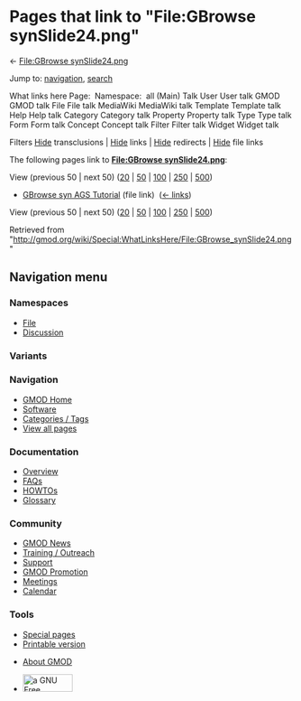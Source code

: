 <div id="mw-page-base" class="noprint">

</div>

<div id="mw-head-base" class="noprint">

</div>

<div id="content" class="mw-body" role="main">

<span id="top"></span>

<div id="mw-js-message" style="display:none;">

</div>



# <span dir="auto">Pages that link to "File:GBrowse synSlide24.png"</span>

<div id="bodyContent">

<div id="contentSub">

← [File:GBrowse
synSlide24.png](/wiki/File:GBrowse_synSlide24.png "File:GBrowse synSlide24.png")

</div>

<div id="jump-to-nav" class="mw-jump">

Jump to: [navigation](#mw-navigation), [search](#p-search)

</div>

<div id="mw-content-text">

What links here Page:  Namespace:  all (Main) Talk User User talk GMOD
GMOD talk File File talk MediaWiki MediaWiki talk Template Template talk
Help Help talk Category Category talk Property Property talk Type Type
talk Form Form talk Concept Concept talk Filter Filter talk Widget
Widget talk

Filters
[Hide](/mediawiki/index.php?title=Special:WhatLinksHere/File:GBrowse_synSlide24.png&hidetrans=1 "Special:WhatLinksHere/File:GBrowse synSlide24.png")
transclusions \|
[Hide](/mediawiki/index.php?title=Special:WhatLinksHere/File:GBrowse_synSlide24.png&hidelinks=1 "Special:WhatLinksHere/File:GBrowse synSlide24.png")
links \|
[Hide](/mediawiki/index.php?title=Special:WhatLinksHere/File:GBrowse_synSlide24.png&hideredirs=1 "Special:WhatLinksHere/File:GBrowse synSlide24.png")
redirects \|
[Hide](/mediawiki/index.php?title=Special:WhatLinksHere/File:GBrowse_synSlide24.png&hideimages=1 "Special:WhatLinksHere/File:GBrowse synSlide24.png")
file links

The following pages link to **[File:GBrowse
synSlide24.png](/wiki/File:GBrowse_synSlide24.png "File:GBrowse synSlide24.png")**:

View (previous 50 \| next 50)
([20](/mediawiki/index.php?title=Special:WhatLinksHere/File:GBrowse_synSlide24.png&limit=20 "Special:WhatLinksHere/File:GBrowse synSlide24.png")
\|
[50](/mediawiki/index.php?title=Special:WhatLinksHere/File:GBrowse_synSlide24.png&limit=50 "Special:WhatLinksHere/File:GBrowse synSlide24.png")
\|
[100](/mediawiki/index.php?title=Special:WhatLinksHere/File:GBrowse_synSlide24.png&limit=100 "Special:WhatLinksHere/File:GBrowse synSlide24.png")
\|
[250](/mediawiki/index.php?title=Special:WhatLinksHere/File:GBrowse_synSlide24.png&limit=250 "Special:WhatLinksHere/File:GBrowse synSlide24.png")
\|
[500](/mediawiki/index.php?title=Special:WhatLinksHere/File:GBrowse_synSlide24.png&limit=500 "Special:WhatLinksHere/File:GBrowse synSlide24.png"))

- [GBrowse syn AGS
  Tutorial](/wiki/GBrowse_syn_AGS_Tutorial "GBrowse syn AGS Tutorial")
  (file link) ‎ <span class="mw-whatlinkshere-tools">([←
  links](/mediawiki/index.php?title=Special:WhatLinksHere&target=GBrowse+syn+AGS+Tutorial "Special:WhatLinksHere"))</span>

View (previous 50 \| next 50)
([20](/mediawiki/index.php?title=Special:WhatLinksHere/File:GBrowse_synSlide24.png&limit=20 "Special:WhatLinksHere/File:GBrowse synSlide24.png")
\|
[50](/mediawiki/index.php?title=Special:WhatLinksHere/File:GBrowse_synSlide24.png&limit=50 "Special:WhatLinksHere/File:GBrowse synSlide24.png")
\|
[100](/mediawiki/index.php?title=Special:WhatLinksHere/File:GBrowse_synSlide24.png&limit=100 "Special:WhatLinksHere/File:GBrowse synSlide24.png")
\|
[250](/mediawiki/index.php?title=Special:WhatLinksHere/File:GBrowse_synSlide24.png&limit=250 "Special:WhatLinksHere/File:GBrowse synSlide24.png")
\|
[500](/mediawiki/index.php?title=Special:WhatLinksHere/File:GBrowse_synSlide24.png&limit=500 "Special:WhatLinksHere/File:GBrowse synSlide24.png"))

</div>

<div class="printfooter">

Retrieved from
"<http://gmod.org/wiki/Special:WhatLinksHere/File:GBrowse_synSlide24.png>"

</div>

<div id="catlinks" class="catlinks catlinks-allhidden">

</div>

<div class="visualClear">

</div>

</div>

</div>

<div id="mw-navigation">

## Navigation menu

<div id="mw-head">



<div id="left-navigation">

<div id="p-namespaces" class="vectorTabs" role="navigation"
aria-labelledby="p-namespaces-label">

### Namespaces

- <span id="ca-nstab-image"><a href="/wiki/File:GBrowse_synSlide24.png" accesskey="c"
  title="View the file page [c]">File</a></span>
- <span id="ca-talk"><a
  href="/mediawiki/index.php?title=File_talk:GBrowse_synSlide24.png&amp;action=edit&amp;redlink=1"
  accesskey="t"
  title="Discussion about the content page [t]">Discussion</a></span>

</div>

<div id="p-variants" class="vectorMenu emptyPortlet" role="navigation"
aria-labelledby="p-variants-label">

### 

### Variants[](#)

<div class="menu">

</div>

</div>

</div>

<div id="right-navigation">





</div>



</div>

</div>

</div>

<div id="mw-panel">

<div id="p-logo" role="banner">

<a href="/wiki/Main_Page"
style="background-image: url(http://gmod.org/images/GMOD-cogs.png);"
title="Visit the main page"></a>

</div>

<div id="p-Navigation" class="portal" role="navigation"
aria-labelledby="p-Navigation-label">

### Navigation

<div class="body">

- <span id="n-GMOD-Home">[GMOD Home](/wiki/Main_Page)</span>
- <span id="n-Software">[Software](/wiki/GMOD_Components)</span>
- <span id="n-Categories-.2F-Tags">[Categories /
  Tags](/wiki/Categories)</span>
- <span id="n-View-all-pages">[View all
  pages](/wiki/Special:AllPages)</span>

</div>

</div>

<div id="p-Documentation" class="portal" role="navigation"
aria-labelledby="p-Documentation-label">

### Documentation

<div class="body">

- <span id="n-Overview">[Overview](/wiki/Overview)</span>
- <span id="n-FAQs">[FAQs](/wiki/Category:FAQ)</span>
- <span id="n-HOWTOs">[HOWTOs](/wiki/Category:HOWTO)</span>
- <span id="n-Glossary">[Glossary](/wiki/Glossary)</span>

</div>

</div>

<div id="p-Community" class="portal" role="navigation"
aria-labelledby="p-Community-label">

### Community

<div class="body">

- <span id="n-GMOD-News">[GMOD News](/wiki/GMOD_News)</span>
- <span id="n-Training-.2F-Outreach">[Training /
  Outreach](/wiki/Training_and_Outreach)</span>
- <span id="n-Support">[Support](/wiki/Support)</span>
- <span id="n-GMOD-Promotion">[GMOD
  Promotion](/wiki/GMOD_Promotion)</span>
- <span id="n-Meetings">[Meetings](/wiki/Meetings)</span>
- <span id="n-Calendar">[Calendar](/wiki/Calendar)</span>

</div>

</div>

<div id="p-tb" class="portal" role="navigation"
aria-labelledby="p-tb-label">

### Tools

<div class="body">

- <span id="t-specialpages"><a href="/wiki/Special:SpecialPages" accesskey="q"
  title="A list of all special pages [q]">Special pages</a></span>
- <span id="t-print"><a
  href="/mediawiki/index.php?title=Special:WhatLinksHere/File:GBrowse_synSlide24.png&amp;printable=yes"
  rel="alternate" accesskey="p"
  title="Printable version of this page [p]">Printable version</a></span>

</div>

</div>

</div>

</div>

<div id="footer" role="contentinfo">

- <span id="footer-places-about">[About
  GMOD](/wiki/GMOD:About "GMOD:About")</span>

<!-- -->

- <span id="footer-copyrightico">[<img src="http://www.gnu.org/graphics/gfdl-logo-small.png" width="88"
  height="31" alt="a GNU Free Documentation License" />](http://www.gnu.org/licenses/fdl-1.3.html)</span>




</div>
